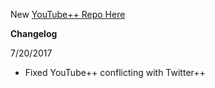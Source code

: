 New [YouTube++ Repo Here](https://github.com/JMccormick264/YouTubePP)

**Changelog**

7/20/2017

 - Fixed YouTube++ conflicting with Twitter++
